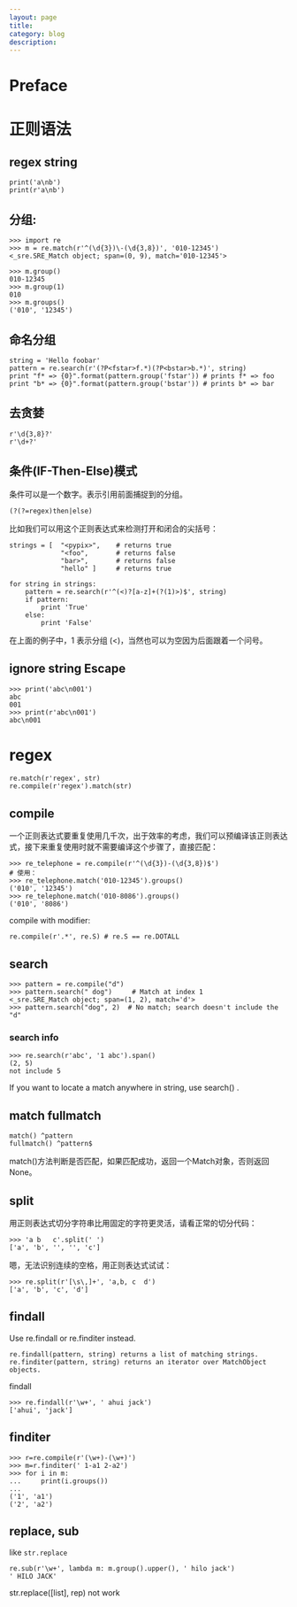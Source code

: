 ```yaml
---
layout: page
title:
category: blog
description:
---
```

# Preface

# 正则语法

## regex string

    print('a\nb')
    print(r'a\nb')

## 分组:

	>>> import re
	>>> m = re.match(r'^(\d{3})\-(\d{3,8})', '010-12345')
	<_sre.SRE_Match object; span=(0, 9), match='010-12345'>

	>>> m.group()
	010-12345
	>>> m.group(1)
	010
	>>> m.groups()
	('010', '12345')

## 命名分组

	string = 'Hello foobar'
	pattern = re.search(r'(?P<fstar>f.*)(?P<bstar>b.*)', string)
	print "f* => {0}".format(pattern.group('fstar')) # prints f* => foo
	print "b* => {0}".format(pattern.group('bstar')) # prints b* => bar

## 去贪婪

	r'\d{3,8}?'
	r'\d+?'

## 条件(IF-Then-Else)模式
条件可以是一个数字。表示引用前面捕捉到的分组。

	(?(?=regex)then|else)

比如我们可以用这个正则表达式来检测打开和闭合的尖括号：

	strings = [  "<pypix>",    # returns true
				 "<foo",       # returns false
				 "bar>",       # returns false
				 "hello" ]     # returns true

	for string in strings:
		pattern = re.search(r'^(<)?[a-z]+(?(1)>)$', string)
		if pattern:
			print 'True'
		else:
			print 'False'

在上面的例子中，1 表示分组 (<)，当然也可以为空因为后面跟着一个问号。

## ignore string Escape

	>>> print('abc\n001')
	abc
	001
	>>> print(r'abc\n001')
	abc\n001

# regex

	re.match(r'regex', str)
	re.compile(r'regex').match(str)

## compile
一个正则表达式要重复使用几千次，出于效率的考虑，我们可以预编译该正则表达式，接下来重复使用时就不需要编译这个步骤了，直接匹配：

	>>> re_telephone = re.compile(r'^(\d{3})-(\d{3,8})$')
	# 使用：
	>>> re_telephone.match('010-12345').groups()
	('010', '12345')
	>>> re_telephone.match('010-8086').groups()
	('010', '8086')

compile with modifier:

	re.compile(r'.*', re.S) # re.S == re.DOTALL

## search

	>>> pattern = re.compile("d")
	>>> pattern.search(" dog")     # Match at index 1
	<_sre.SRE_Match object; span=(1, 2), match='d'>
	>>> pattern.search("dog", 2)  # No match; search doesn't include the "d"

### search info

	>>> re.search(r'abc', '1 abc').span()
	(2, 5)
	not include 5

If you want to locate a match anywhere in string, use search() .

## match fullmatch

	match() ^pattern
	fullmatch() ^pattern$

match()方法判断是否匹配，如果匹配成功，返回一个Match对象，否则返回None。


## split
用正则表达式切分字符串比用固定的字符更灵活，请看正常的切分代码：

	>>> 'a b   c'.split(' ')
	['a', 'b', '', '', 'c']

嗯，无法识别连续的空格，用正则表达式试试：

	>>> re.split(r'[\s\,]+', 'a,b, c  d')
	['a', 'b', 'c', 'd']

## findall
Use re.findall or re.finditer instead.

	re.findall(pattern, string) returns a list of matching strings.
	re.finditer(pattern, string) returns an iterator over MatchObject objects.

findall

	>>> re.findall(r'\w+', ' ahui jack')
	['ahui', 'jack']

## finditer

	>>> r=re.compile(r'(\w+)-(\w+)')
	>>> m=r.finditer(' 1-a1 2-a2')
	>>> for i in m:
	...     print(i.groups())
	...
	('1', 'a1')
	('2', 'a2')

## replace, sub
like `str.replace`

	re.sub(r'\w+', lambda m: m.group().upper(), ' hilo jack')
	' HILO JACK'

str.replace([list], rep) not work
